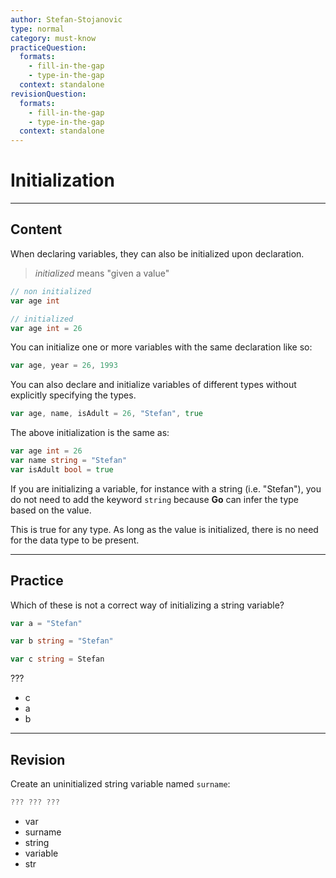```yaml
---
author: Stefan-Stojanovic
type: normal
category: must-know
practiceQuestion:
  formats:
    - fill-in-the-gap
    - type-in-the-gap
  context: standalone
revisionQuestion:
  formats:
    - fill-in-the-gap
    - type-in-the-gap
  context: standalone
---
```


# Initialization


---

## Content

When declaring variables, they can also be initialized upon declaration.

> *initialized* means "given a value"

```go
// non initialized
var age int

// initialized
var age int = 26
```

You can initialize one or more variables with the same declaration like so:

```go
var age, year = 26, 1993
```

You can also declare and initialize variables of different types without explicitly specifying the types.

```go
var age, name, isAdult = 26, "Stefan", true
```

The above initialization is the same as:

```go
var age int = 26
var name string = "Stefan"
var isAdult bool = true
```

If you are initializing a variable, for instance with a string (i.e. "Stefan"), you do not need to add the keyword `string` because **Go** can infer the type based on the value. 

This is true for any type. As long as the value is initialized, there is no need for the data type to be present.


---

## Practice

Which of these is not a correct way of initializing a string variable?

```go
var a = "Stefan"

var b string = "Stefan"

var c string = Stefan
```

???

- c
- a
- b


---

## Revision

Create an uninitialized string variable named `surname`:

```go
??? ??? ???
```

- var
- surname
- string
- variable
- str
